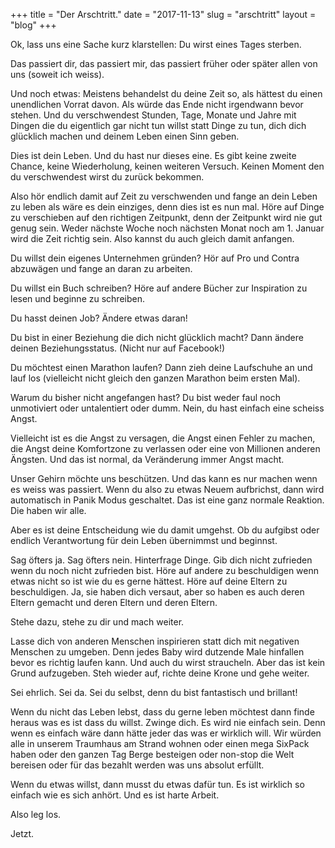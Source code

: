 +++
title = "Der Arschtritt."
date = "2017-11-13"
slug = "arschtritt"
layout = "blog"
+++

Ok, lass uns eine Sache kurz klarstellen: Du wirst eines Tages sterben.

Das passiert dir, das passiert mir, das passiert früher oder später allen von uns (soweit ich weiss).

Und noch etwas: Meistens behandelst du deine Zeit so, als hättest du einen unendlichen Vorrat davon. Als würde das Ende nicht irgendwann bevor stehen. Und du verschwendest Stunden, Tage, Monate und Jahre mit Dingen die du eigentlich gar nicht tun willst statt Dinge zu tun, dich dich glücklich machen und deinem Leben einen Sinn geben.

Dies ist dein Leben. Und du hast nur dieses eine. Es gibt keine zweite Chance, keine Wiederholung, keinen weiteren Versuch. Keinen Moment den du verschwendest wirst du zurück bekommen.

Also hör endlich damit auf Zeit zu verschwenden und fange an dein Leben zu leben als wäre es dein einziges, denn dies ist es nun mal. Höre auf Dinge zu verschieben auf den richtigen Zeitpunkt, denn der Zeitpunkt wird nie gut genug sein. Weder nächste Woche noch nächsten Monat noch am 1. Januar wird die Zeit richtig sein. Also kannst du auch gleich damit anfangen.

Du willst dein eigenes Unternehmen gründen? Hör auf Pro und Contra abzuwägen und fange an daran zu arbeiten. 

Du willst ein Buch schreiben? Höre auf andere Bücher zur Inspiration zu lesen und beginne zu schreiben. 

Du hasst deinen Job? Ändere etwas daran!

Du bist in einer Beziehung die dich nicht glücklich macht? Dann ändere deinen Beziehungsstatus. (Nicht nur auf Facebook!)

Du möchtest einen Marathon laufen? Dann zieh deine Laufschuhe an und lauf los (vielleicht nicht gleich den ganzen Marathon beim ersten Mal).

Warum du bisher nicht angefangen hast? Du bist weder faul noch unmotiviert oder untalentiert oder dumm. Nein, du hast einfach eine scheiss Angst.

Vielleicht ist es die Angst zu versagen, die Angst einen Fehler zu machen, die Angst deine Komfortzone zu verlassen oder eine von Millionen anderen Ängsten. Und das ist normal, da Veränderung immer Angst macht. 

Unser Gehirn möchte uns beschützen. Und das kann es nur machen wenn es weiss was passiert. Wenn du also zu etwas Neuem aufbrichst, dann wird automatisch in Panik Modus geschaltet. Das ist eine ganz normale Reaktion. Die haben wir alle. 

Aber es ist deine Entscheidung wie du damit umgehst. Ob du aufgibst oder endlich Verantwortung für dein Leben übernimmst und beginnst.

Sag öfters ja. Sag öfters nein. Hinterfrage Dinge. Gib dich nicht zufrieden wenn du noch nicht zufrieden bist. Höre auf andere zu beschuldigen wenn etwas nicht so ist wie du es gerne hättest. Höre auf deine Eltern zu beschuldigen. Ja, sie haben dich versaut, aber so haben es auch deren Eltern gemacht und deren Eltern und deren Eltern.

Stehe dazu, stehe zu dir und mach weiter. 

Lasse dich von anderen Menschen inspirieren statt dich mit negativen Menschen zu umgeben. Denn jedes Baby wird dutzende Male hinfallen bevor es richtig laufen kann. Und auch du wirst straucheln. Aber das ist kein Grund aufzugeben. Steh wieder auf, richte deine Krone und gehe weiter.

Sei ehrlich. Sei da. Sei du selbst, denn du bist fantastisch und brillant!

Wenn du nicht das Leben lebst, dass du gerne leben möchtest dann finde heraus was es ist dass du willst. Zwinge dich. Es wird nie einfach sein. Denn wenn es einfach wäre dann hätte jeder das was er wirklich will. Wir würden alle in unserem Traumhaus am Strand wohnen oder einen mega SixPack haben oder den ganzen Tag Berge besteigen oder non-stop die Welt bereisen oder für das bezahlt werden was uns absolut erfüllt. 

Wenn du etwas willst, dann musst du etwas dafür tun. Es ist wirklich so einfach wie es sich anhört. Und es ist harte Arbeit.

Also leg los. 

Jetzt.
